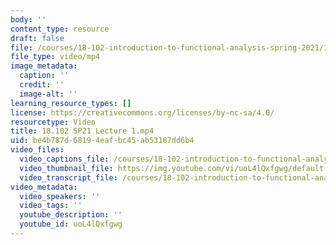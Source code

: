 ```yaml
---
body: ''
content_type: resource
draft: false
file: /courses/18-102-introduction-to-functional-analysis-spring-2021/18102-sp21-lecture-1_360p_16_9.mp4
file_type: video/mp4
image_metadata:
  caption: ''
  credit: ''
  image-alt: ''
learning_resource_types: []
license: https://creativecommons.org/licenses/by-nc-sa/4.0/
resourcetype: Video
title: 18.102 SP21 Lecture 1.mp4
uid: be4b787d-6819-4eaf-bc45-ab53187dd6b4
video_files:
  video_captions_file: /courses/18-102-introduction-to-functional-analysis-spring-2021/1BRKOGGt300YNhhO2wSzymgiNticxV5nR_transcript.webvtt
  video_thumbnail_file: https://img.youtube.com/vi/uoL4lQxfgwg/default.jpg
  video_transcript_file: /courses/18-102-introduction-to-functional-analysis-spring-2021/1BRKOGGt300YNhhO2wSzymgiNticxV5nR_transcript.pdf
video_metadata:
  video_speakers: ''
  video_tags: ''
  youtube_description: ''
  youtube_id: uoL4lQxfgwg
---
```

